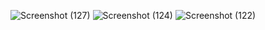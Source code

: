 

![Screenshot (127)](https://user-images.githubusercontent.com/113195648/235357466-b44162a7-3939-41ac-90d0-36b3ef4c6c36.png)
![Screenshot (124)](https://user-images.githubusercontent.com/113195648/235357496-2d685152-1ce3-4dc3-99ae-6fefbef6fb5b.png)
![Screenshot (122)](https://user-images.githubusercontent.com/113195648/235357506-1553a957-bc2e-4c8a-a188-c5ba43a51eea.png)
